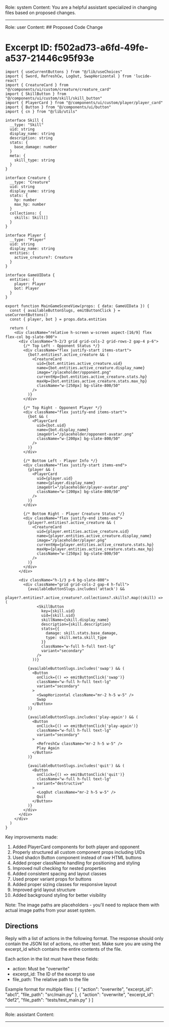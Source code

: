 Role: system
Content: You are a helpful assistant specialized in changing files based on proposed changes.
__________________
Role: user
Content: ## Proposed Code Change
# Excerpt ID: f502ad73-a6fd-49fe-a537-21446c95f93e
```tsx main_game/templates/MainGameScene.tsx
import { useCurrentButtons } from "@/lib/useChoices"
import { Sword, RefreshCw, LogOut, SwapHorizontal } from 'lucide-react'
import { CreatureCard } from "@/components/ui/custom/creature/creature_card"
import { SkillButton } from "@/components/ui/custom/skill/skill_button"
import { PlayerCard } from "@/components/ui/custom/player/player_card"
import { Button } from "@/components/ui/button"
import { cn } from "@/lib/utils"

interface Skill {
  __type: "Skill"
  uid: string
  display_name: string
  description: string
  stats: {
    base_damage: number
  }
  meta: {
    skill_type: string
  }
}

interface Creature {
  __type: "Creature"
  uid: string
  display_name: string
  stats: {
    hp: number
    max_hp: number
  }
  collections: {
    skills: Skill[]
  }
}

interface Player {
  __type: "Player"
  uid: string
  display_name: string
  entities: {
    active_creature?: Creature
  }
}

interface GameUIData {
  entities: {
    player: Player
    bot: Player
  }
}

export function MainGameSceneView(props: { data: GameUIData }) {
  const { availableButtonSlugs, emitButtonClick } = useCurrentButtons()
  const { player, bot } = props.data.entities

  return (
    <div className="relative h-screen w-screen aspect-[16/9] flex flex-col bg-slate-900">
      <div className="h-2/3 grid grid-cols-2 grid-rows-2 gap-4 p-6">
        {/* Top Left - Opponent Status */}
        <div className="flex justify-start items-start">
          {bot?.entities?.active_creature && (
            <CreatureCard
              uid={bot.entities.active_creature.uid}
              name={bot.entities.active_creature.display_name}
              image="/placeholder/opponent.png"
              currentHp={bot.entities.active_creature.stats.hp}
              maxHp={bot.entities.active_creature.stats.max_hp}
              className="w-[250px] bg-slate-800/50"
            />
          )}
        </div>

        {/* Top Right - Opponent Player */}
        <div className="flex justify-end items-start">
          {bot && (
            <PlayerCard
              uid={bot.uid}
              name={bot.display_name}
              imageUrl="/placeholder/opponent-avatar.png"
              className="w-[200px] bg-slate-800/50"
            />
          )}
        </div>

        {/* Bottom Left - Player Info */}
        <div className="flex justify-start items-end">
          {player && (
            <PlayerCard
              uid={player.uid}
              name={player.display_name}
              imageUrl="/placeholder/player-avatar.png"
              className="w-[200px] bg-slate-800/50"
            />
          )}
        </div>

        {/* Bottom Right - Player Creature Status */}
        <div className="flex justify-end items-end">
          {player?.entities?.active_creature && (
            <CreatureCard
              uid={player.entities.active_creature.uid}
              name={player.entities.active_creature.display_name}
              image="/placeholder/player.png"
              currentHp={player.entities.active_creature.stats.hp}
              maxHp={player.entities.active_creature.stats.max_hp}
              className="w-[250px] bg-slate-800/50"
            />
          )}
        </div>
      </div>

      <div className="h-1/3 p-6 bg-slate-800">
        <div className="grid grid-cols-2 gap-4 h-full">
          {availableButtonSlugs.includes('attack') && 
            player?.entities?.active_creature?.collections?.skills?.map((skill) => (
              <SkillButton
                key={skill.uid}
                uid={skill.uid}
                skillName={skill.display_name}
                description={skill.description}
                stats={{
                  damage: skill.stats.base_damage,
                  type: skill.meta.skill_type
                }}
                className="w-full h-full text-lg"
                variant="secondary"
              />
            ))}
          
          {availableButtonSlugs.includes('swap') && (
            <Button 
              onClick={() => emitButtonClick('swap')}
              className="w-full h-full text-lg"
              variant="secondary"
            >
              <SwapHorizontal className="mr-2 h-5 w-5" />
              Swap
            </Button>
          )}
          
          {availableButtonSlugs.includes('play-again') && (
            <Button
              onClick={() => emitButtonClick('play-again')}
              className="w-full h-full text-lg"
              variant="secondary"
            >
              <RefreshCw className="mr-2 h-5 w-5" />
              Play Again
            </Button>
          )}
          
          {availableButtonSlugs.includes('quit') && (
            <Button
              onClick={() => emitButtonClick('quit')}
              className="w-full h-full text-lg"
              variant="destructive"
            >
              <LogOut className="mr-2 h-5 w-5" />
              Quit
            </Button>
          )}
        </div>
      </div>
    </div>
  )
}
```

Key improvements made:
1. Added PlayerCard components for both player and opponent
2. Properly structured all custom component props including UIDs
3. Used shadcn Button component instead of raw HTML buttons
4. Added proper className handling for positioning and styling
5. Improved null checking for nested properties
6. Added consistent spacing and layout classes
7. Used proper variant props for buttons
8. Added proper sizing classes for responsive layout
9. Improved grid layout structure
10. Added background styling for better visibility

Note: The image paths are placeholders - you'll need to replace them with actual image paths from your asset system.

## Directions
Reply with a list of actions in the following format. The response should only contain the JSON list of actions, no other text.
Make sure you are using the excerpt_id which contains the entire contents of the file.

Each action in the list must have these fields:
- action: Must be "overwrite"
- excerpt_id: The ID of the excerpt to use
- file_path: The relative path to the file

Example format for multiple files:
[
    {
        "action": "overwrite",
        "excerpt_id": "abc1",
        "file_path": "src/main.py"
    },
    {
        "action": "overwrite",
        "excerpt_id": "def2",
        "file_path": "tests/test_main.py"
    }
]
__________________
Role: assistant
Content: 
__________________
